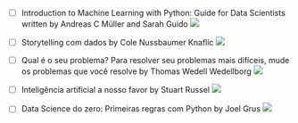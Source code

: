 
- [ ]  Introduction to Machine Learning with Python: Guide for Data Scientists written by Andreas C Müller and Sarah Guido
![](https://us-central1-progress-markdown.cloudfunctions.net/progress/7)<br />

- [ ] Storytelling com dados by Cole Nussbaumer Knaflic ![](https://us-central1-progress-markdown.cloudfunctions.net/progress/23)<br />

- [ ] Qual é o seu problema? Para resolver seu problemas mais difíceis, mude os problemas que você resolve by Thomas Wedell Wedellborg ![](https://us-central1-progress-markdown.cloudfunctions.net/progress/0)<br />

- [ ] Inteligência artificial a nosso favor by Stuart Russel ![](https://us-central1-progress-markdown.cloudfunctions.net/progress/30)<br />
- [ ] Data Science do zero: Primeiras regras com Python by Joel Grus ![](https://us-central1-progress-markdown.cloudfunctions.net/progress/26)<br />
